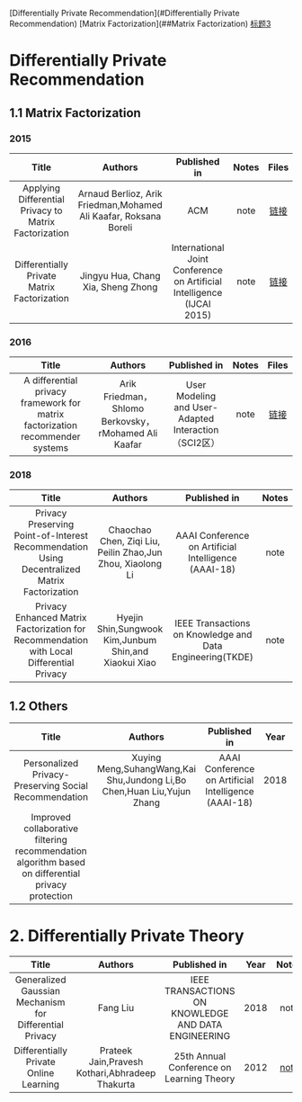 [Differentially Private Recommendation](#Differentially Private Recommendation) 
[Matrix Factorization](##Matrix Factorization) 
[标题3](#标题3) 


# Differentially Private Recommendation
## 1.1 Matrix Factorization
### 2015
Title|Authors|Published in|Notes|Files
:---:|:---:|:---:|:---:|:---:
Applying Differential Privacy to Matrix Factorization|Arnaud Berlioz, Arik Friedman,Mohamed Ali Kaafar, Roksana Boreli|ACM|note|[链接](http://dx.doi.org/10.1145/2792838.2800173)
Differentially Private Matrix Factorization|Jingyu Hua, Chang Xia, Sheng Zhong|International Joint Conference on Artificial Intelligence (IJCAI 2015)|note|[链接](https://www.aaai.org/ocs/index.php/IJCAI/IJCAI15/paper/viewPaper/11228)
### 2016
Title|Authors|Published in|Notes|Files
:---:|:---:|:---:|:---:|:---:
A differential privacy framework for matrix factorization recommender systems|Arik Friedman，Shlomo Berkovsky，rMohamed Ali Kaafar|User Modeling and User-Adapted Interaction（SCI2区）|note|[链接](https://link.springer.com/content/pdf/10.1007%2Fs11257-016-9177-7.pdf)
### 2018
Title|Authors|Published in|Notes|Files
:---:|:---:|:---:|:---:|:---:
Privacy Preserving Point-of-Interest Recommendation Using Decentralized Matrix Factorization|Chaochao Chen, Ziqi Liu, Peilin Zhao,Jun Zhou, Xiaolong Li|AAAI Conference on Artificial Intelligence (AAAI-18)|note|[链接](https://aaai.org/ocs/index.php/AAAI/AAAI18/paper/view/16123)
Privacy Enhanced Matrix Factorization for Recommendation with Local Differential Privacy|Hyejin Shin,Sungwook Kim,Junbum Shin,and Xiaokui Xiao|IEEE Transactions on Knowledge and Data Engineering(TKDE)|note|[链接](https://ieeexplore.ieee.org/document/8290673)

## 1.2 Others
Title|Authors|Published in|Year|Notes|Files
:---:|:---:|:---:|:---:|:---:|:---:
Personalized Privacy-Preserving Social Recommendation|Xuying Meng,SuhangWang,Kai Shu,Jundong Li,Bo Chen,Huan Liu,Yujun Zhang|AAAI Conference on Artificial Intelligence (AAAI-18)|2018|note|[链接](http://www.public.asu.edu/~jundongl/paper/AAAI18_PrivSR.pdf)
Improved collaborative filtering recommendation algorithm based on differential privacy protection|

# 2. Differentially Private Theory
Title|Authors|Published in|Year|Notes|Files
:---:|:---:|:---:|:---:|:---:|:---:
Generalized Gaussian Mechanism for Differential Privacy|Fang Liu|IEEE TRANSACTIONS ON KNOWLEDGE AND DATA ENGINEERING|2018|note|[链接](https://ieeexplore.ieee.org/document/8375673)
Differentially Private Online Learning|Prateek Jain,Pravesh Kothari,Abhradeep Thakurta|25th Annual Conference on Learning Theory|2012|[note](https://github.com/fengxiaopei/Differentially-Private-RS-papers/blob/master/Differentially%20Private%20Online%20Learning.md)|[链接](http://proceedings.mlr.press/v23/jain12/jain12.pdf)
